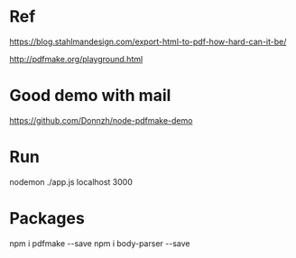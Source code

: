# Ref
https://blog.stahlmandesign.com/export-html-to-pdf-how-hard-can-it-be/

http://pdfmake.org/playground.html

# Good demo with mail
https://github.com/Donnzh/node-pdfmake-demo

# Run
nodemon ./app.js localhost 3000

# Packages
npm i pdfmake --save
npm i body-parser --save





